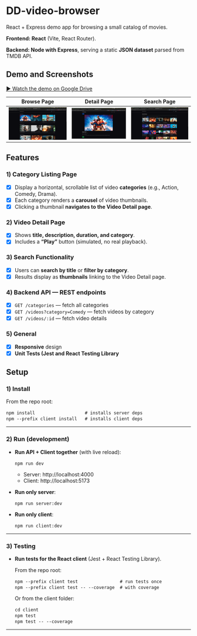 # DD-video-browser

React + Express demo app for browsing a small catalog of movies.

**Frontend: React** (Vite, React Router).

**Backend: Node with Express**, serving a static **JSON dataset** parsed from TMDB API.

## Demo and Screenshots

[▶ Watch the demo on Google Drive](https://drive.google.com/file/d/1SAWiO7vj-AYzikCOLEJ1ibsfAMg8xzRv/view)

| Browse Page                           | Detail Page                           | Search Page                           |
| ------------------------------------- | ------------------------------------- | ------------------------------------- |
| ![Browse page](assets/browsepage.png) | ![Detail page](assets/detailpage.png) | ![Search page](assets/searchpage.png) |

## Features

### 1) Category Listing Page

- [x] Display a horizontal, scrollable list of video **categories** (e.g., Action, Comedy, Drama).
- [x] Each category renders a **carousel** of video thumbnails.
- [x] Clicking a thumbnail **navigates to the Video Detail page**.

### 2) Video Detail Page

- [x] Shows **title, description, duration, and category**.
- [x] Includes a **“Play”** button (simulated, no real playback).

### 3) Search Functionality

- [x] Users can **search by title** or **filter by category**.
- [x] Results display as **thumbnails** linking to the Video Detail page.

### 4) Backend API — REST endpoints

- [x] `GET /categories` — fetch all categories
- [x] `GET /videos?category=Comedy` — fetch videos by category
- [x] `GET /videos/:id` — fetch video details

### 5) General

- [x] **Responsive** design
- [x] **Unit Tests (Jest and React Testing Library**

## Setup

### 1) Install

From the repo root:

```
npm install                   # installs server deps
npm --prefix client install   # installs client deps
```

---

### 2) Run (development)

- **Run API + Client together** (with live reload):

  ```
  npm run dev
  ```

  - Server: http://localhost:4000
  - Client: http://localhost:5173

- **Run only server**:

  ```
  npm run server:dev
  ```

- **Run only client**:
  ```
  npm run client:dev
  ```

---

### 3) Testing

- **Run tests for the React client** (Jest + React Testing Library).

  From the repo root:

  ```
  npm --prefix client test                # run tests once
  npm --prefix client test -- --coverage  # with coverage
  ```

  Or from the client folder:

  ```
  cd client
  npm test
  npm test -- --coverage
  ```

---
